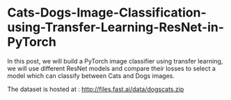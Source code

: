 # Cats-Dogs-Image-Classification-using-Transfer-Learning-ResNet-in-PyTorch

In this post, we will build a PyTorch image classifier using transfer learning, we will use different ResNet models and compare their losses to select a model which can classify between Cats and Dogs images.

The dataset is hosted at : http://files.fast.ai/data/dogscats.zip
